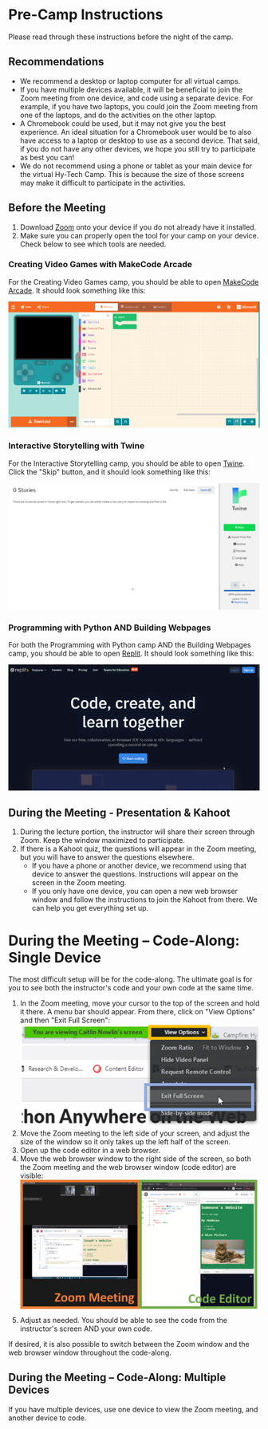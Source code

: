# Pre-Camp Instructions
Please read through these instructions before the night of the camp.

## Recommendations
- We recommend a desktop or laptop computer for all virtual camps.
- If you have multiple devices available, it will be beneficial to join the Zoom meeting from one device, and code using a separate device. For example, if you have two laptops, you could join the Zoom meeting from one of the laptops, and do the activities on the other laptop.
- A Chromebook could be used, but it may not give you the best experience. An ideal situation for a Chromebook user would be to also have access to a laptop or desktop to use as a second device. That said, if you do not have any other devices, we hope you still try to participate as best you can! 
- We do not recommend using a phone or tablet as your main device for the virtual Hy-Tech Camp. This is because the size of those screens may make it difficult to participate in the activities.

## Before the Meeting
1. Download [Zoom](https://zoom.us) onto your device if you do not already have it installed.
1. Make sure you can properly open the tool for your camp on your device. Check below to see which tools are needed.

### Creating Video Games with MakeCode Arcade
For the Creating Video Games camp, you should be able to open [MakeCode Arcade](https://arcade.makecode.com/#editor). It should look something like this:

![](makecodearcadeload.png)

### Interactive Storytelling with Twine
For the Interactive Storytelling camp, you should be able to open [Twine](http://twinery.org/2/#!/stories). Click the "Skip" button, and it should look something like this:

![](twineload.png)

### Programming with Python AND Building Webpages
For both the Programming with Python camp AND the Building Webpages camp, you should be able to open [Replit](https://replit.com). It should look something like this:

![](replitload.png)

## During the Meeting - Presentation & Kahoot
1. During the lecture portion, the instructor will share their screen through Zoom. Keep the window maximized to participate.
1. If there is a Kahoot quiz, the questions will appear in the Zoom meeting, but you will have to answer the questions elsewhere.
   - If you have a phone or another device, we recommend using that device to answer the questions. Instructions will appear on the screen in the Zoom meeting.
   - If you only have one device, you can open a new web browser window and follow the instructions to join the Kahoot from there. We can help you get everything set up.

# During the Meeting – Code-Along: Single Device
The most difficult setup will be for the code-along. The ultimate goal is for you to see both the instructor's code and your own code at the same time.

1. In the Zoom meeting, move your cursor to the top of the screen and hold it there. A menu bar should appear. From there, click on "View Options" and then "Exit Full Screen":
    ![](zoomexitfullscreen.png)
1. Move the Zoom meeting to the left side of your screen, and adjust the size of the window so it only takes up the left half of the screen.
1. Open up the code editor in a web browser.
1. Move the web browser window to the right side of the screen, so both the Zoom meeting and the web browser window (code editor) are visible:
    ![](sidebyside.png)
1. Adjust as needed. You should be able to see the code from the instructor's screen AND your own code.

If desired, it is also possible to switch between the Zoom window and the web browser window throughout the code-along.

## During the Meeting – Code-Along: Multiple Devices
If you have multiple devices, use one device to view the Zoom meeting, and another device to code.
